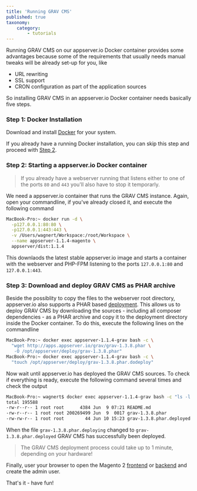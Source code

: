 ```yaml
---
title: 'Running GRAV CMS'
published: true
taxonomy:
    category:
        - tutorials
---
```


Running GRAV CMS on our appserver.io Docker container provides some advantages because some 
of the requirements that usually needs manual tweaks will be already set-up for you, like

* URL rewriting
* SSL support
* CRON configuration as part of the application sources

So installing GRAV CMS in an appserver.io Docker container needs basically five steps.

### Step 1: Docker Installation

Download and install [Docker](https://www.docker.com/community-edition) for your system.

If you already have a running Docker installation, you can skip this step and proceed with 
[Step 2](#step-2-starting-a-appserver-io-docker-container).

### Step 2: Starting a appserver.io Docker container

> If you already have a webserver running that listens either to one of the ports `80` and `443` 
> you'll also have to stop it temporarly.

We need a appserver.io container that runs the GRAV CMS instance. Again, open your commandline, if you've already closed it, and execute the following command

```sh
MacBook-Pro:~ docker run -d \
  -p127.0.0.1:80:80 \
  -p127.0.0.1:443:443 \
  -v /Users/wagnert/Workspace:/root/Workspace \
  --name appserver-1.1.4-magento \
  appserver/dist:1.1.4
```

This downlaods the latest stable appserver.io image and starts a container with the webserver and
PHP-FPM listening to the ports `127.0.0.1:80` and `127.0.0.1:443`.

### Step 3: Download and deploy GRAV CMS as PHAR archive

Beside the possiblity to copy the files to the webserver root directory, appserver.io also supports
a PHAR based [deployment](../../documentation/deployment). This
allows us to deploy GRAV CMS by downloading the sources - including all composer dependencies - as 
a PHAR archive and copy it to the deployment directory inside the Docker container. To do this,
execute the following lines on the commandline

```sh
MacBook-Pro:~ docker exec appserver-1.1.4-grav bash -c \
  "wget http://apps.appserver.io/grav/grav-1.3.8.phar \
   -O /opt/appserver/deploy/grav-1.3.8.phar"
MacBook-Pro:~ docker exec appserver-1.1.4-grav bash -c \
  "touch /opt/appserver/deploy/grav-1.3.8.phar.dodeploy"
```

Now wait until appserver.io has deployed the GRAV CMS sources. To check if everything is ready, 
execute the following command several times and check the output

```sh
MacBook-Pro:~ wagnert$ docker exec appserver-1.1.4-grav bash -c "ls -l /opt/appserver/deploy"
total 195588
-rw-r--r-- 1 root root      4384 Jun  9 07:21 README.md
-rw-r--r-- 1 root root 200269499 Jun  9  0017 grav-1.3.8.phar
-rw-rw-r-- 1 root root        44 Jun 10 15:23 grav-1.3.8.phar.deployed
```
When the file `grav-1.3.8.phar.deploying` changed to `grav-1.3.8.phar.deployed` GRAV CMS 
has successfully been deployed. 

> The GRAV CMS deployment process could take up to 1 minute, depending on your hardware!

Finally, user your browser to open the Magento 2 [frontend](http://127.0.0.1/grav-1.3.8/) or 
[backend](http://127.0.0.1/grav-1.3.8/admin/) and create the admin user.

That's it - have fun!